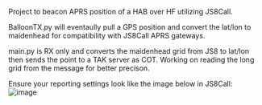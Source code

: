 Project to beacon APRS position of a HAB over HF utilizing JS8Call. 

BalloonTX.py will eventaully pull a GPS position and convert the lat/lon to maidenhead for compatibility with JS8Call APRS gateways.

main.py is RX only and converts the maidenhead grid from JS8 to lat/lon then sends the point to a TAK server as COT. Working on reading the long grid from the message for better precison.

Ensure your reporting settings look like the image below in JS8Call:
![image](https://github.com/user-attachments/assets/f61b1f9c-8f2a-4f37-ae51-78983c821d73)
